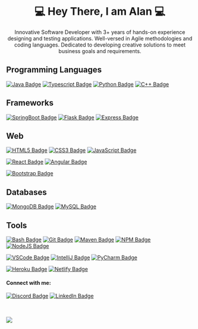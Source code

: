 
<div >

<div align="center">

# 💻 Hey There, I am Alan 💻

Innovative Software Developer with 3+ years of hands-on experience designing and testing applications. Well-versed in Agile methodologies and coding languages. Dedicated to developing creative solutions to meet business goals and requirements.
</div>

## Programming Languages

[![Java Badge](https://img.shields.io/badge/-Java-ED8B00?style=for-the-badge&logo=openjdk&logoColor=FFFFFF)](#)
[![Typescript Badge](https://img.shields.io/badge/-TypeScript-3178c6?style=for-the-badge&logo=typescript&logoColor=FFFFFF)](#)
[![Python Badge](https://img.shields.io/badge/-Python-ffd43d?style=for-the-badge&logo=Python&logoColor=000000)](#)
[![C++ Badge](https://img.shields.io/badge/-C%2B%2B-00589c?style=for-the-badge&logo=C%2B%2B&&logoColor=FFFFFF)](#)


## Frameworks

[![SpringBoot Badge](https://img.shields.io/badge/-SpringBoot-6db343?style=for-the-badge&logo=SpringBoot&logoColor=FFFFFF)](#)
[![Flask Badge](https://img.shields.io/badge/-Flask-000000?style=for-the-badge&logo=flask&logoColor=FFFFFF)](#)
[![Express Badge](https://img.shields.io/badge/-ExpressJS-f0db4e?style=for-the-badge&logo=express&logoColor=000000)](#)

## Web

[![HTML5 Badge](https://img.shields.io/badge/-html-E34F26?style=for-the-badge&logo=html5&logoColor=FFFFFF)](#)
[![CSS3 Badge](https://img.shields.io/badge/-CSS-1572B6?style=for-the-badge&logo=css3&logoColor=FFFFFF)](#)
[![JavaScript Badge](https://img.shields.io/badge/-Javascript-f0db4e?style=for-the-badge&logo=javascript&logoColor=000000)](#)

[![React Badge](https://img.shields.io/badge/-React-61DBFB?style=for-the-badge&logo=react&logoColor=000000)](#)
[![Angular Badge](https://img.shields.io/badge/-Angular-c3002f?style=for-the-badge&logo=Angular&logoColor=FFFFFF)](#)


[![Bootstrap Badge](https://img.shields.io/badge/-Bootstrap-563D7C?style=for-the-badge&logo=bootstrap&logoColor=FFFFFF)](#)



## Databases

[![MongoDB Badge](https://img.shields.io/badge/-mongodb-4EA94B?style=for-the-badge&logo=mongodb&logoColor=FFFFFF)](#)
[![MySQL Badge](https://img.shields.io/badge/-MySQL-005C84?style=for-the-badge&logo=mysql&logoColor=FFFFFF)](#)

## Tools

[![Bash Badge](https://img.shields.io/badge/-Bash-FFFFFF?style=for-the-badge&logo=gnu-bash&logoColor=000000)](#)
[![Git Badge](https://img.shields.io/badge/-Git-E44C30?style=for-the-badge&logo=git&logoColor=FFFFFF)](#)
[![Maven Badge](https://img.shields.io/badge/-Maven-a6215a?style=for-the-badge&logo=apachemaven&logoColor=FFFFFF)](#)
[![NPM Badge](https://img.shields.io/badge/-NPM-e32e37?style=for-the-badge&logo=npm&logoColor=FFFFFF)](#)
[![NodeJS Badge](https://img.shields.io/badge/-NodeJS-458b43?style=for-the-badge&logo=node%2Ejs&logoColor=FFFFFF)](#)

[![VSCode Badge](https://img.shields.io/badge/-VS_Code-0078D4?style=for-the-badge&logo=visual%20studio%20code&logoColor=FFFFFF)](#)
[![IntelliJ Badge](https://img.shields.io/badge/-IntelliJ-fe315c?style=for-the-badge&logo=intellij-idea&logoColor=FFFFFF)](#)
[![PyCharm Badge](https://img.shields.io/badge/-PyCharm-fbf849?style=for-the-badge&logo=pycharm&logoColor=000000)](#)

[![Heroku Badge](https://img.shields.io/badge/-Heroku-430098?style=for-the-badge&logo=heroku&logoColor=FFFFFF)](#)
[![Netlify Badge](https://img.shields.io/badge/-Netlify-00C7B7?style=for-the-badge&logo=netlify&logoColor=FFFFFF)](#)




#### Connect with me:
[![Discord Badge](https://img.shields.io/badge/-Discord-7289DA?style=for-the-badge&logo=Discord&logoColor=FFFFFF)](https://discordapp.com/users/768987740430663711)
[![LinkedIn Badge](https://img.shields.io/badge/-LinkedIn-0077B5?style=for-the-badge&logo=linkedin&logoColor=FFFFFF)](https://www.linkedin.com/in/alan-ngo-77338a150/)

<!-- <a href = "https://stackoverflow.com/users/12383616/alan">
<img src = "src/stackoverflow.jpg" width ="35px" height="35px"></a> -->
<br>
 <br />


<a href="https://github.com/alanngo">
  <img align="center" src="https://github-readme-stats.vercel.app/api/top-langs/?username=alanngo&hide=typescript,html&title_color=ffffff&text_color=c9cacc&icon_color=2bbc8a&bg_color=1d1f21" />

</div>